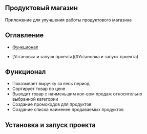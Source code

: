 ## Продуктовый магазин

Приложение для улучшения работы продуктового магазина

## Оглавление 
- [Функционал](#Функционал)


- [Установка и запуск проекта](#Установка и запуск проекта)

## Функционал
- Показывает выручку за весь период
- Сортирует товар по цене
- Выводит товар с наименьшим кол-вом продаж относительно выбранной категории
- Создание промокодов для продуктов
- Создание списка наименее продаваемых продуктов

## Установка и запуск проекта


